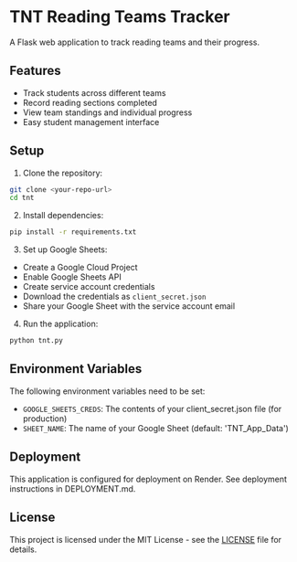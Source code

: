 # TNT Reading Teams Tracker

A Flask web application to track reading teams and their progress.

## Features
- Track students across different teams
- Record reading sections completed
- View team standings and individual progress
- Easy student management interface

## Setup

1. Clone the repository:
```bash
git clone <your-repo-url>
cd tnt
```

2. Install dependencies:
```bash
pip install -r requirements.txt
```

3. Set up Google Sheets:
- Create a Google Cloud Project
- Enable Google Sheets API
- Create service account credentials
- Download the credentials as `client_secret.json`
- Share your Google Sheet with the service account email

4. Run the application:
```bash
python tnt.py
```

## Environment Variables
The following environment variables need to be set:
- `GOOGLE_SHEETS_CREDS`: The contents of your client_secret.json file (for production)
- `SHEET_NAME`: The name of your Google Sheet (default: 'TNT_App_Data')

## Deployment
This application is configured for deployment on Render. See deployment instructions in DEPLOYMENT.md.

## License
This project is licensed under the MIT License - see the [LICENSE](LICENSE) file for details. 